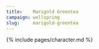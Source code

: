 ```yaml
---
title:    Marigold Greentea
campaign: wellspring
slug:     marigold-greentea
---
```


{% include pages/character.md %}
